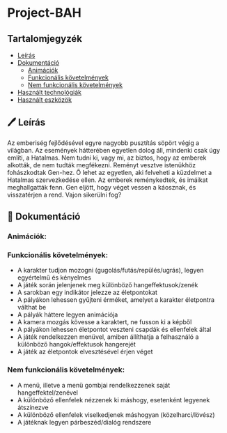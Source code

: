 # Project-BAH

## Tartalomjegyzék

- [Leírás](#%EF%B8%8F-le%C3%ADr%C3%A1s)
- [Dokumentáció](#-dokument%C3%A1ci%C3%B3)
  - [Animációk](#animaciok)
  - [Funkcionális követelmények](#funkcion%C3%A1lis-k%C3%B6vetelm%C3%A9nyek)
  - [Nem funkcionális követelmények](#nem-funkcion%C3%A1lis-k%C3%B6vetelm%C3%A9nyek)
- [Használt technológiák](#-haszn%C3%A1lt-technol%C3%B3gi%C3%A1k)
- [Használt eszközök](#-haszn%C3%A1lt-eszk%C3%B6z%C3%B6k)

## 🖊️ Leírás

Az emberiség fejlődésével egyre nagyobb pusztítás söpört végig a világban. Az események hátterében egyetlen dolog áll, mindenki csak úgy említi, a Hatalmas. Nem tudni ki, vagy mi, az biztos, hogy az emberek alkották, de nem tudták megfékezni. Reményt vesztve istenükhöz fohászkodtak Gen-hez. Ő lehet az egyetlen, aki felveheti a küzdelmet a Hatalmas szervezkedése ellen. Az emberek reménykedtek, és imáikat meghallgatták fenn. Gen eljött, hogy véget vessen a káosznak, és visszatérjen a rend. Vajon sikerülni fog?

## 📄 Dokumentáció

### Animációk:

### Funkcionális követelmények:

  - A karakter tudjon mozogni (gugolás/futás/repülés/ugrás), legyen egyértelmű és kényelmes
  - A játék során jelenjenek meg különböző hangeffektusok/zenék
  - A sarokban egy indikátor jelezze az életpontokat
  - A pályákon lehessen gyűjteni érméket, amelyet a karakter életpontra válthat be
  - A pályák háttere legyen animációja
  - A kamera mozgás kövesse a karaktert, ne fusson ki a képből
  - A pályákon lehessen életpontot veszteni csapdák és ellenfelek által
  - A játék rendelkezzen menüvel, amiben állíthatja a felhasználó a különböző hangok/effektusok hangerejét
  - A játék az életpontok elvesztésével érjen véget

### Nem funkcionális követelmények:

  - A menü, illetve a menü gombjai rendelkezzenek saját hangeffektel/zenével
  - A különböző ellenfelek nézzenek ki máshogy, esetenként legyenek átszínezve
  - A különböző ellenfelek viselkedjenek máshogyan (közelharci/lövész)
  - A játéknak legyen párbeszéd/dialóg rendszere
